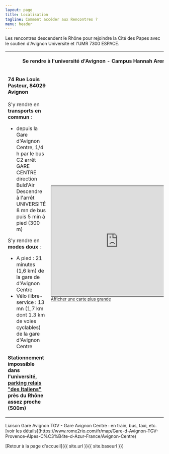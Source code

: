 ```yaml
---
layout: page
title: Localisation
tagline: Comment accéder aux Rencontres ?
menu: header
---
```


Les rencontres descendent le Rhône pour rejoindre la Cité des Papes avec le soutien d'Avignon Université et l'UMR 7300 ESPACE.

<!-- Si vous venez de loin, n'hésitez pas à proposer un [covoiturage](https://www.covievent.org/covoiturage/rencontres-des-utilisateurs-francophones-de-qgis-edition-2023/fd0136f530d30cafbd9159e45cbc3fb1) -->

<table>
  <tr>
    <th colspan=2><p align=center>Se rendre à l'université d'Avignon - Campus Hannah Arendt</p></th>
  </tr>
  <tr>
    <td>
      <p><b>74 Rue Louis Pasteur, 84029 Avignon</b><br/><br/>
      S'y rendre en <b>transports en commun</b> : <br/>
      <ul>
        <li>depuis la Gare d'Avignon Centre, 1/4 h par le bus C2 arrêt GARE CENTRE direction Buld'Air<br />Descendre à l'arrêt UNIVERSITÉ
          8 mn de bus puis 5 min à pied (300 m)</li>
      </ul>
      S'y rendre en <b>modes doux</b> : <br/>
      <ul>
        <li>A pied : 21 minutes (1,6 km) de la gare de d'Avignon Centre</li>
        <li>Vélo ilibre-service : 13 mn (1,7 km dont 1.3 km de voies cyclables) de la gare d'Avignon Centre</li>
      </ul>
      <!--
        -->
      <strong>Stationnement impossible dans l'université, <a href="https://umap.openstreetmap.fr/fr/map/avignon-universite-qgis-fr-2025_1230595#14/43.9477/4.8006">parking relais "des Italiens"</a> près du Rhône assez proche (500m)</strong>
      </p>
    </td>
    <td>
<iframe width="425" height="350" src="https://u.osmfr.org/m/1230672/" style="border: 1px solid black"></iframe><br/><small><a href="https://umap.openstreetmap.fr/fr/map/avignon-universite-qgis-fr-2025_1230595#14/43.9477/4.8556">Afficher une carte plus grande</a></small>
    </td>
  </tr>
 </table>
Liaison Gare Avignon TGV - Gare Avignon Centre : en train, bus, taxi, etc. [voir les détails](https://www.rome2rio.com/fr/map/Gare-d-Avignon-TGV-Provence-Alpes-C%C3%B4te-d-Azur-France/Avignon-Centre)

[Retour à la page d'accueil]({{ site.url }}{{ site.baseurl }})
